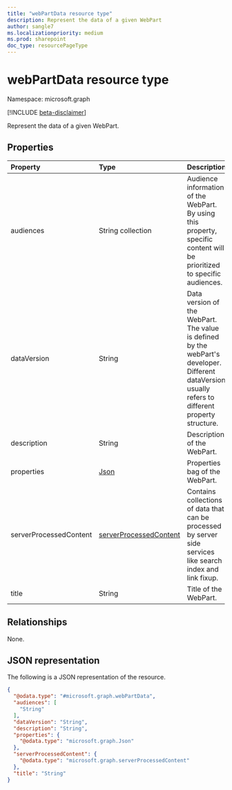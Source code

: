 ```yaml
---
title: "webPartData resource type"
description: Represent the data of a given WebPart
author: sangle7
ms.localizationpriority: medium
ms.prod: sharepoint
doc_type: resourcePageType
---
```


# webPartData resource type

Namespace: microsoft.graph

[!INCLUDE [beta-disclaimer](../../includes/beta-disclaimer.md)]

Represent the data of a given WebPart.

## Properties
|Property|Type|Description|
|:---|:---|:---|
|audiences|String collection|Audience information of the WebPart. By using this property, specific content will be prioritized to specific audiences.|
|dataVersion|String|Data version of the WebPart. The value is defined by the webPart's developer. Different dataVersion usually refers to different property structure.
|description|String|Description of the WebPart.|
|properties|[Json](../resources/json.md)|Properties bag of the WebPart.
|serverProcessedContent|[serverProcessedContent](../resources/serverprocessedcontent.md)|Contains collections of data that can be processed by server side services like search index and link fixup.|
|title|String|Title of the WebPart.|

## Relationships
None.

## JSON representation
The following is a JSON representation of the resource.
<!-- {
  "blockType": "resource",
  "@odata.type": "microsoft.graph.webPartData"
}
-->
``` json
{
  "@odata.type": "#microsoft.graph.webPartData",
  "audiences": [
    "String"
  ],
  "dataVersion": "String",
  "description": "String",
  "properties": {
    "@odata.type": "microsoft.graph.Json"
  },
  "serverProcessedContent": {
    "@odata.type": "microsoft.graph.serverProcessedContent"
  },
  "title": "String"
}
```

